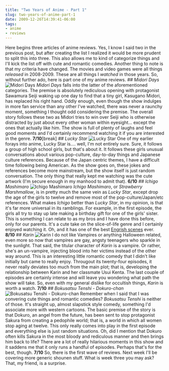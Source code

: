 ```yaml
---
title: "Two Years of Anime - Part 1"
slug: two-years-of-anime-part-1
date: 2009-12-26T14:39:41-06:00
tags:
- anime
- reviews
---
```

Here begins three articles of anime reviews. Yes, I know I said two in the previous post, but after creating the list I realized it would be more prudent to split this into three. This also allows me to kind of categorize things and I'll kick the list off with cute and romantic comedies. Another thing to note is that my criteria have changed. The movies and video games were all things _released_ in 2008-2009. These are all things I _watched_ in those years. So, without further ado, here is part one of my anime reviews.
_## Midori Days_
![](http://images.dxprog.com/blog/reviews09_midori_days.jpg "Midori Days")
_Midori Days_ falls into the latter of the aforementioned categories. The premise is absolutely rediculous opening with protagonist Sawamura Seiji waking up one day to find that a tiny girl, Kasugano Midori, has replaced his right hand. Oddly enough, even though the show indulges in more fan service than any other I've watched, there was never a raunchy moment, something I thought odd considering the premise. The overall story follows these two as Midori tries to win over Seiji who is otherwise distracted by just about every other woman within eyesight... except the ones that actually like him. The show is full of plenty of laughs and feel good moments and I'd certainly recommend watching it if you are interested in the genre. **7/10**[break]
_## Lucky Star_
![](http://images.dxprog.com/blog/reviews09_lucky_star.jpg "Lucky Star")
One of my earlier forays into anime, Lucky Star is.... well, I'm not entirely sure. Sure, it follows a group of high school girls, but that's about it. It follows these girls unusual conversations about various pop-culture, day-to-day things and Japanese culture references. Because of the Japan centric themes, I have a difficult time following being American. As the show goes on, these jokes and references become more mainstream, but the show itself is just random conversation. The only thing that really kept me watching was the cute artwork (I'm secure enough in my manhood to admit that). **6/10**
_## Ichigo Mashimaro_
![](http://images.dxprog.com/blog/reviews09_ichigo_mashimaro.jpg "Ichigo Mashimaro")
_Ichigo Mashimaro_, or _Strawberry Marshmallow_, is in pretty much the same vein as _Lucky Star_, except drop the age of the girls to twelve and remove most of the pop-culture/Japan/etc references. What makes _Ichigo_ better than _Lucky Star_, in my opinion, is that it's far more universal in its ramblings. For example, in the first episode, the girls all try to stay up late making a birthday gift for one of the girls' sister. This is something I can relate to as my bros and I have done this before, only for our parents. It's a cute take on the slice-of-life genre and I certainly enjoyed watching it. Oh, and it has one of the best [Engrish scenes](http://www.youtube.com/watch?v=IzGbA1ov_WE) ever. **8/10**
_## Karin_
![](http://images.dxprog.com/blog/reviews09_karin.jpg "Karin")
I do not like Vampires or anything Halloween related, even more so now that vampires are gay, angsty teenagers who sparkle in the sunlight. That said, the titular character of _Karin_ is a vampire. Or rather, she's an un-vampire, injecting blood into her victims instead of the other way around. This is an interesting little romantic comedy that I didn't like initially but came to really enjoy. Througout its twenty-four episodes, it never really deviates too much from the main plot; that is, developing the relationship between Karin and her classmate Usui Kenta. The last couple of episodes are certainly intense and will leave you wondering what path the show will take. So, even with my general dislike for occultish things, _Karin_ is worth a watch. **7/10**
_## Bokusatsu Tenshi - Dokuro-chan_
![](http://images.dxprog.com/blog/reviews09_bokusatsu_tenshi.jpg "Bokusatsu Tenshi - Dokuro-chan")
Remember when I said that I was convering cute things and romantic comedies? _Bokusatsu Tenshi_ is neither of those. It's straight up, almost slapstick style comedy, something I'd associate more with western cartoons. The basic premise of the story is that Dokuro, an angel from the future, has been sent to stop protagonist Sakura from creating a pedophile world; that is, a world in which all women stop aging at twelve. This only really comes into play in the first episode and everything else is just random situations. Oh, did I mention that Dokuro often kills Sakura in the most bloody and rediculous manner and then brings him back to life? There are a lot of really hilarious moments in this show and it saddens me that it only runs a handful of episodes. Perhaps that's for the best, though. **7/10**
So, there is the first wave of reviews. Next week I'll be covering more generic shounen stuff. What is week three you may ask? That, my friend, is a surprise.
